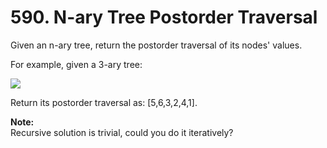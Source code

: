 # 590. N-ary Tree Postorder Traversal

Given an n-ary tree, return the postorder traversal of its nodes' values.  

For example, given a 3-ary tree:  

![](https://assets.leetcode.com/uploads/2018/10/12/narytreeexample.png) 

Return its postorder traversal as: [5,6,3,2,4,1].  

 
**Note:**  
Recursive solution is trivial, could you do it iteratively?
